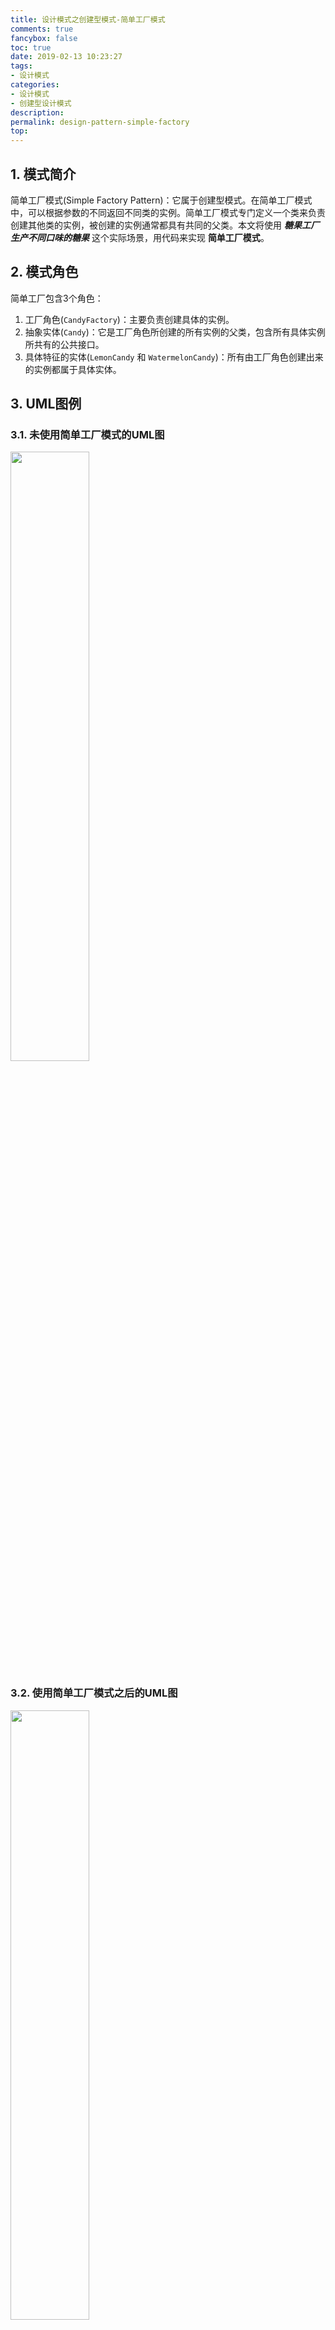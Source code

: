 ```yaml
---
title: 设计模式之创建型模式-简单工厂模式
comments: true
fancybox: false
toc: true
date: 2019-02-13 10:23:27
tags:
- 设计模式
categories:
- 设计模式
- 创建型设计模式
description:
permalink: design-pattern-simple-factory
top:
---
```

## 1. 模式简介

简单工厂模式(Simple Factory Pattern)：它属于创建型模式。在简单工厂模式中，可以根据参数的不同返回不同类的实例。简单工厂模式专门定义一个类来负责创建其他类的实例，被创建的实例通常都具有共同的父类。本文将使用 ***糖果工厂生产不同口味的糖果*** 这个实际场景，用代码来实现 **简单工厂模式**。

<!--more-->

## 2. 模式角色

简单工厂包含3个角色：

1. 工厂角色(`CandyFactory`)：主要负责创建具体的实例。
2. 抽象实体(`Candy`)：它是工厂角色所创建的所有实例的父类，包含所有具体实例所共有的公共接口。
3. 具体特征的实体(`LemonCandy` 和 `WatermelonCandy`)：所有由工厂角色创建出来的实例都属于具体实体。

## 3. UML图例

### 3.1. 未使用简单工厂模式的UML图

<img src="https://static.xkcoding.com/blog/design-pattern-simple-factory/image-no-pattern-uml.png" width="50%">

### 3.2. 使用简单工厂模式之后的UML图

<img src="https://static.xkcoding.com/blog/design-pattern-simple-factory/image-pattern-uml.png" width="50%">

## 4. 代码实现

### 4.1. 步骤一：创建抽象糖果类

**`Candy.java`**

```java
package com.xkcoding.design.pattern.creational.simplefactory;

/**
 * <p>
 * 糖果抽象类
 * </p>
 *
 * @package: com.xkcoding.design.pattern.creational.simplefactory
 * @description: 糖果抽象类
 * @author: yangkai.shen
 * @date: Created in 2019-02-13 10:32
 * @copyright: Copyright (c) 2019
 * @version: V1.0
 * @modified: yangkai.shen
 */
public abstract class Candy {

    /**
     * 口味
     */
    public abstract void taste();
}
```

### 4.2. 步骤二：创建具体的不同口味的糖果类

**`LemonCandy.java`**

```java
package com.xkcoding.design.pattern.creational.simplefactory;

/**
 * <p>
 * 柠檬味糖果
 * </p>
 *
 * @package: com.xkcoding.design.pattern.creational.simplefactory
 * @description: 柠檬味糖果
 * @author: yangkai.shen
 * @date: Created in 2019-02-13 10:34
 * @copyright: Copyright (c) 2019
 * @version: V1.0
 * @modified: yangkai.shen
 */
public class LemonCandy extends Candy {
    /**
     * 口味
     */
    @Override
    public void taste() {
        System.out.println("柠檬味");
    }
}
```

**`WatermelonCandy.java`**

```java
package com.xkcoding.design.pattern.creational.simplefactory;

/**
 * <p>
 * 西瓜味糖果
 * </p>
 *
 * @package: com.xkcoding.design.pattern.creational.simplefactory
 * @description: 西瓜味糖果
 * @author: yangkai.shen
 * @date: Created in 2019-02-13 10:36
 * @copyright: Copyright (c) 2019
 * @version: V1.0
 * @modified: yangkai.shen
 */
public class WatermelonCandy extends Candy {
    /**
     * 口味
     */
    @Override
    public void taste() {
        System.out.println("西瓜味");
    }
}
```

### 4.3. 步骤三：创建糖果工厂

**`CandyFactory.java`**

```java
package com.xkcoding.design.pattern.creational.simplefactory;

/**
 * <p>
 * 糖果工厂类
 * </p>
 *
 * @package: com.xkcoding.design.pattern.creational.simplefactory
 * @description: 糖果工厂类
 * @author: yangkai.shen
 * @date: Created in 2019-02-13 10:43
 * @copyright: Copyright (c) 2019
 * @version: V1.0
 * @modified: yangkai.shen
 */
public class CandyFactory {
    /**
     * 生产糖果
     *
     * @param taste 具体口味
     * @return 对应口味的糖果
     */
    public Candy produceCandy(String taste) {
        if ("lemon".equalsIgnoreCase(taste)) {
            return new LemonCandy();
        } else if ("watermelon".equalsIgnoreCase(taste)) {
            return new WatermelonCandy();
        }
        return null;
    }

    /**
     * 生产糖果
     * @param c 具体口味的糖果类
     * @return 对应口味的糖果
     */
    public Candy produceCandy(Class c) {
        Candy candy = null;
        try {
            candy = (Candy) Class.forName(c.getSimpleName()).newInstance();
        } catch (InstantiationException | IllegalAccessException | ClassNotFoundException e) {
            e.printStackTrace();
        }
        return candy;
    }
}
```

### 4.4. 步骤四：调用工厂类生产具体口味的糖果

```java
package com.xkcoding.design.pattern.creational.simplefactory.run;

import com.xkcoding.design.pattern.creational.simplefactory.Candy;
import com.xkcoding.design.pattern.creational.simplefactory.CandyFactory;
import com.xkcoding.design.pattern.creational.simplefactory.LemonCandy;
import com.xkcoding.design.pattern.creational.simplefactory.WatermelonCandy;

/**
 * <p>
 * 简单工厂模式测试类
 * </p>
 *
 * @package: com.xkcoding.design.pattern.creational.simplefactory.run
 * @description: 简单工厂模式测试类
 * @author: yangkai.shen
 * @date: Created in 2019-02-13 10:40
 * @copyright: Copyright (c) 2019
 * @version: V1.0
 * @modified: yangkai.shen
 */
public class PatternTest {
    public static void main(String[] args) {
        CandyFactory factory = new CandyFactory();
        // 测试工厂类方法 - 1
        Candy candy1 = factory.produceCandy("lemon");
        candy1.taste();
        Candy candy2 = factory.produceCandy("watermelon");
        candy2.taste();

        // 测试工厂类方法 - 2
        Candy candy3 = factory.produceCandy(LemonCandy.class);
        candy3.taste();
        Candy candy4 = factory.produceCandy(WatermelonCandy.class);
        candy4.taste();
    }
}
```

## 5. 应用

```java
// Slf4j日志
// 获取日志对象 -> LoggerFactory.getLogger(String name) -> getILoggerFactory() -> getLogger(name)
```

## 6. 场景

- 工厂类负责创建的对象比较少：由于创建的对象较少，不会造成工厂方法中的业务逻辑太过复杂。
- 客户端只知道传入工厂类的参数，对于如何创建对象不关心：客户端既不需要关心创建细节，甚至连类名都不需要记住，只需要知道类型所对应的参数。

## 7. 优缺点

**优点：** 以本例为例，1、糖果调用方想创建一个具体口味的糖果对象，只要知道其口味就可以。 2、扩展性高，如果想增加一个具体口味的糖果，只要在工厂类中添加一种生产逻辑就可以实现。 3、屏蔽糖果的具体实现，调用方只关心抽象实体的通用接口在具体口味糖果类中的不同实现。

**缺点：**以本例为例，每增加一种糖果口味，都需要增加一种具体的实现类，同时在工厂类中添加对应的生产逻辑，如果系统中存在很多不同口味的糖果，则会导致类的数量成倍增加，增加了系统的复杂度，同时增加类之间的依赖。

## 8. 完整代码地址

https://github.com/xkcoding/design-pattern/tree/master/src/main/java/com/xkcoding/design/pattern/creational/simplefactory

